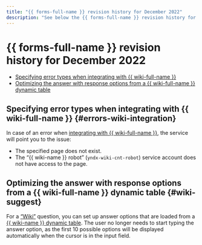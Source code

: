 ```yaml
---
title: "{{ forms-full-name }} revision history for December 2022"
description: "See below the {{ forms-full-name }} revision history for December 2022."
---
```


# {{ forms-full-name }} revision history for December 2022

* [Specifying error types when integrating with {{ wiki-full-name }}](#errors-wiki-integration)
* [Optimizing the answer with response options from a {{ wiki-full-name }} dynamic table](#wiki-suggest)

## Specifying error types when integrating with {{ wiki-full-name }} {#errors-wiki-integration}

In case of an error when [integrating with {{ wiki-full-name }}](../send-wiki.md), the service will point you to the issue:
* The specified page does not exist.
* The <q>{{ wiki-name }} robot</q> (`yndx-wiki-cnt-robot`) service account does not have access to the page.

## Optimizing the answer with response options from a {{ wiki-full-name }} dynamic table {#wiki-suggest}

For a [<q>Wiki</q>](../blocks-ref/wiki.md) question, you can set up answer options that are loaded from a [{{ wiki-name }} dynamic table](../../wiki/create-grid.md). The user no longer needs to start typing the answer option, as the first 10 possible options will be displayed automatically when the cursor is in the input field.
